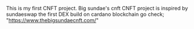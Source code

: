 

This is my first CNFT project.
Big sundae's cnft CNFT project is inspired by sundaeswap the first DEX build on cardano blockchain
go check; "https://www.thebigsundaecnft.com/"
